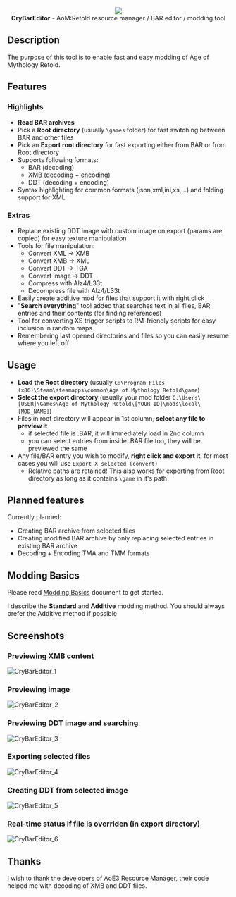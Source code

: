 <div align="center">
    <a href="https://github.com/CryShana/CryBarEditor"><img src="https://assets.cryshana.me/KaDz0e4q7ubO.png" /></a>
</div>

<div align="center">
<b>CryBarEditor</b> - AoM:Retold resource manager / BAR editor / modding tool
</div>

## Description
The purpose of this tool is to enable fast and easy modding of Age of Mythology Retold.


## Features
### Highlights
- **Read BAR archives**
- Pick a **Root directory** (usually `\games` folder) for fast switching between BAR and other files
- Pick an **Export root directory** for fast exporting either from BAR or from Root directory
- Supports following formats:
    - BAR (decoding)
    - XMB (decoding + encoding)
    - DDT (decoding + encoding)
- Syntax highlighting for common formats (json,xml,ini,xs,...) and folding support for XML

### Extras
- Replace existing DDT image with custom image on export (params are copied) for easy texture manipulation
- Tools for file manipulation:
  - Convert XML -> XMB
  - Convert XMB -> XML
  - Convert DDT -> TGA
  - Convert image -> DDT
  - Compress with Alz4/L33t
  - Decompress file with Alz4/L33t
- Easily create additive mod for files that support it with right click
- "**Search everything**" tool added that searches text in all files, BAR entries and their contents (for finding references)
- Tool for converting XS trigger scripts to RM-friendly scripts for easy inclusion in random maps
- Remembering last opened directories and files so you can easily resume where you left off

## Usage
- **Load the Root directory** (usually `C:\Program Files (x86)\Steam\steamapps\common\Age of Mythology Retold\game`)
- **Select the export directory** (usually your mod folder `C:\Users\[USER]\Games\Age of Mythology Retold\[YOUR_ID]\mods\local\[MOD_NAME]`)
- Files in root directory will appear in 1st column, **select any file to preview it**
  - if selected file is .BAR, it will immediately load in 2nd column
  - you can select entries from inside .BAR file too, they will be previewed the same
- Any file/BAR entry you wish to modify, **right click and export it**, for most cases you will use `Export X selected (convert)`
  - Relative paths are retained! This also works for exporting from Root directory as long as it contains `\game` in it's path
   
## Planned features
Currently planned:
- Creating BAR archive from selected files
- Creating modified BAR archive by only replacing selected entries in existing BAR archive
- Decoding + Encoding TMA and TMM formats

## Modding Basics
Please read [Modding Basics](Documentation/Modding.md) document to get started.

I describe the **Standard** and **Additive** modding method.
You should always prefer the Additive method if possible

## Screenshots
### Previewing XMB content
![CryBarEditor_1](https://assets.cryshana.me/34Cmg3iPHLA9.png)
### Previewing image
![CryBarEditor_2](https://assets.cryshana.me/g18ndgdKDzLQ.png)
### Previewing DDT image and searching
![CryBarEditor_3](https://assets.cryshana.me/okCtQiWGpAlx.png)
### Exporting selected files
![CryBarEditor_4](https://assets.cryshana.me/pOaZBwQHtRsN.png)
### Creating DDT from selected image
![CryBarEditor_5](https://assets.cryshana.me/RueQpmx0q9L3.png)
### Real-time status if file is overriden (in export directory)
![CryBarEditor_6](https://assets.cryshana.me/HEMu7Ojws84P.png)

## Thanks
I wish to thank the developers of AoE3 Resource Manager, their code helped me with decoding of XMB and DDT files.
